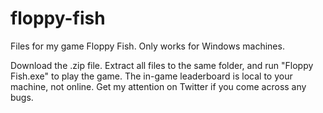 # floppy-fish
Files for my game Floppy Fish. Only works for Windows machines.

Download the .zip file. Extract all files to the same folder, and run "Floppy Fish.exe" to play the game. The in-game leaderboard is local to your machine, not online. Get my attention on Twitter if you come across any bugs.
